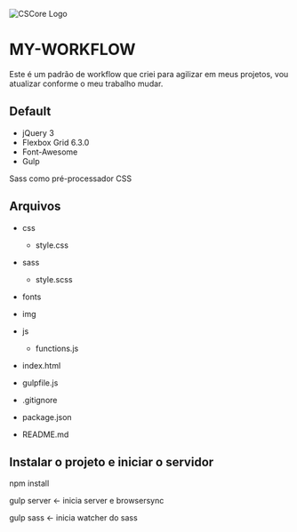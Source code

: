 ![CSCore Logo](http://ap.imagensbrasil.org/images/my-workflow.png)

# MY-WORKFLOW
Este é um padrão de workflow que criei para agilizar em meus projetos, vou atualizar conforme o meu trabalho mudar.

## Default

- jQuery 3
- Flexbox Grid 6.3.0
- Font-Awesome
- Gulp

Sass como pré-processador CSS

## Arquivos

  - css
    - style.css
  - sass
  	- style.scss
  - fonts
  - img
  - js
    - functions.js

- index.html
- gulpfile.js
- .gitignore
- package.json
- README.md

## Instalar o projeto e iniciar o servidor

npm install

gulp server <- inicia server e browsersync

gulp sass <- inicia watcher do sass
